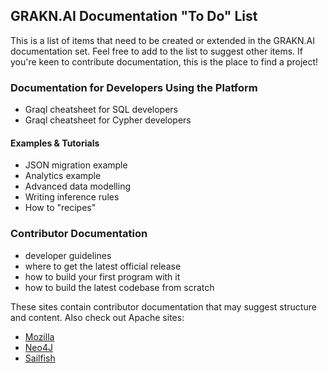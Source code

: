 ## GRAKN.AI Documentation "To Do" List

This is a list of items that need to be created or extended in the GRAKN.AI documentation set. Feel free to add to the list to suggest other items.
If you're keen to contribute documentation, this is the place to find a project!

### Documentation for Developers Using the Platform

- Graql cheatsheet for SQL developers
- Graql cheatsheet for Cypher developers

#### Examples & Tutorials

- JSON migration example
- Analytics example
- Advanced data modelling
- Writing inference rules
- How to "recipes"


### Contributor Documentation

- developer guidelines
- where to get the latest official release
- how to build your first program with it
- how to build the latest codebase from scratch

These sites contain contributor documentation that may suggest structure and content. Also check out Apache sites:

- [Mozilla](https://developer.mozilla.org/en-US/docs/Mozilla/Developer_guide/Introduction)
- [Neo4J](https://neo4j.com/developer/contribute/)
- [Sailfish](https://sailfishos.org/wiki/Collaborative_Development#Contributing_The_Change)
